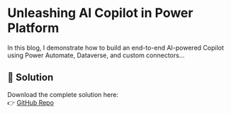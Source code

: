 # Unleashing AI Copilot in Power Platform

In this blog, I demonstrate how to build an end-to-end AI-powered Copilot using Power Automate, Dataverse, and custom connectors...

## 🚀 Solution

Download the complete solution here:  
👉 [GitHub Repo](https://github.com/v7herman4/Copilot-and-Genie)
